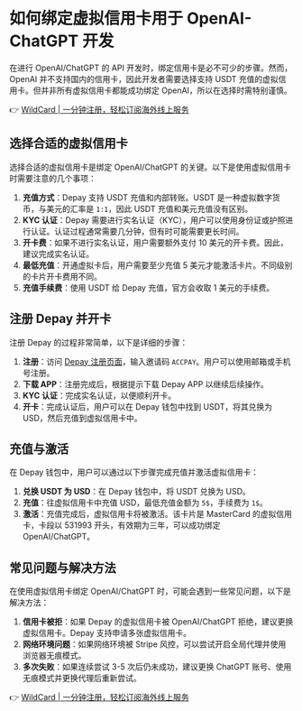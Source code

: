 # 如何绑定虚拟信用卡用于 OpenAI-ChatGPT 开发

在进行 OpenAI/ChatGPT 的 API 开发时，绑定信用卡是必不可少的步骤。然而，OpenAI 并不支持国内的信用卡，因此开发者需要选择支持 USDT 充值的虚拟信用卡。但并非所有虚拟信用卡都能成功绑定 OpenAI，所以在选择时需特别谨慎。

👉 [WildCard | 一分钟注册，轻松订阅海外线上服务](https://bbtdd.com/WildCard)

## 选择合适的虚拟信用卡

选择合适的虚拟信用卡是绑定 OpenAI/ChatGPT 的关键。以下是使用虚拟信用卡时需要注意的几个事项：

1. **充值方式**：Depay 支持 USDT 充值和内部转账。USDT 是一种虚拟数字货币，与美元的汇率是 `1:1`，因此 USDT 充值和美元充值没有区别。
2. **KYC 认证**：Depay 需要进行实名认证（KYC），用户可以使用身份证或护照进行认证。认证过程通常需要几分钟，但有时可能需要更长时间。
3. **开卡费**：如果不进行实名认证，用户需要额外支付 10 美元的开卡费。因此，建议完成实名认证。
4. **最低充值**：开通虚拟卡后，用户需要至少充值 5 美元才能激活卡片。不同级别的卡片开卡费用不同。
5. **充值手续费**：使用 USDT 给 Depay 充值，官方会收取 1 美元的手续费。

## 注册 Depay 并开卡

注册 Depay 的过程非常简单，以下是详细的步骤：

1. **注册**：访问 [Depay 注册页面](https://depay.depay.one)，输入邀请码 `ACCPAY`。用户可以使用邮箱或手机号注册。
2. **下载 APP**：注册完成后，根据提示下载 Depay APP 以继续后续操作。
3. **KYC 认证**：完成实名认证，以便顺利开卡。
4. **开卡**：完成认证后，用户可以在 Depay 钱包中找到 USDT，将其兑换为 USD，然后充值到虚拟信用卡中。

## 充值与激活

在 Depay 钱包中，用户可以通过以下步骤完成充值并激活虚拟信用卡：

1. **兑换 USDT 为 USD**：在 Depay 钱包中，将 USDT 兑换为 USD。
2. **充值**：往虚拟信用卡中充值 USD，最低充值金额为 `5$`，手续费为 `1$`。
3. **激活**：充值完成后，虚拟信用卡将被激活。该卡片是 MasterCard 的虚拟信用卡，卡段以 531993 开头，有效期为三年，可以成功绑定 OpenAI/ChatGPT。

## 常见问题与解决方法

在使用虚拟信用卡绑定 OpenAI/ChatGPT 时，可能会遇到一些常见问题，以下是解决方法：

1. **信用卡被拒**：如果 Depay 的虚拟信用卡被 OpenAI/ChatGPT 拒绝，建议更换虚拟信用卡。Depay 支持申请多张虚拟信用卡。
2. **网络环境问题**：如果网络环境被 Stripe 风控，可以尝试开启全局代理并使用浏览器无痕模式。
3. **多次失败**：如果连续尝试 3-5 次后仍未成功，建议更换 ChatGPT 账号、使用无痕模式并更换代理后重新尝试。

👉 [WildCard | 一分钟注册，轻松订阅海外线上服务](https://bbtdd.com/WildCard)